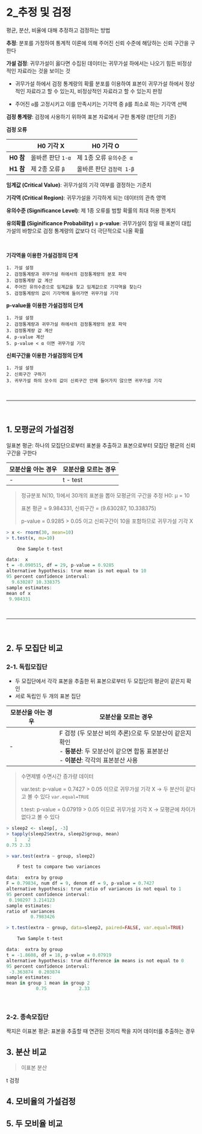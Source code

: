 # 2_추정 및 검정

평균, 분산, 비율에 대해 추정하고 검정하는 방법

**추정**: 분포를 가정하여 통계적 이론에 의해 주어진 신뢰 수준에 해당하는 신뢰 구간을 구한다

**가설 검정**: 귀무가설이 옳다면 수집된 데이터는 귀무가설 하에서는 나오기 힘든 비정상적인 자료라는 것을 보이는 것

- 귀무가설 하에서 검정 통계량의 확률 분포를 이용하여 표본이 귀무가설 하에서 정상적인 자료라고 할 수 있는지, 비정상적인 자료라고 할 수 있는지 판정

- 주어진 `α`를 고정시키고 이를 만족시키는 기각역 중 `β`를 최소로 하는 기각역 선택

**검정 통계량**: 검정에 사용하기 위하여 표본 자료에서 구한 통계량 (판단의 기준)

**검정 오류**

|           | H0 기각 X         | H0 기각 O                |
| --------- | ----------------- | ------------------------ |
| **H0 참** | 올바른 판단 `1-α` | 제 1종 오류 `유의수준 α` |
| **H1 참** | 제 2종 오류 `β`   | 올바른 판단 `검정력 1-β` |

**임계값 (Critical Value)**: 귀무가설의 기각 여부를 결정하는 기준치

**기각역 (Critical Region)**: 귀무가설을 기각하게 되는 데이터의 관측 영역

**유의수준 (Significance Level)**: 제 1종 오류를 범할 확률의 최대 허용 한계치

**유의확률 (Siginificance Probability) = p-value**: 귀무가설이 참일 때 표본이 대립 가설의 바향으로 검정 통계량의 값보다 더 극단적으로 나올 확률 

<br>

**기각역을 이용한 가설검정의 단계**

```
1. 가설 설정
2. 검정통계량과 귀무가설 하에서의 검정통계량의 분포 파악
3. 검정통계량 값 계산
4. 주어진 유의수준으로 임계값을 찾고 임계값으로 기각역을 찾는다
5. 검정통계량의 값이 기각역에 들어가면 귀무가설 기각
```

**p-value을 이용한 가설검정의 단계**

```
1. 가설 설정
2. 검정통계량과 귀무가설 하에서의 검정통계량의 분포 파악
3. 검정통계량 값 계산
4. p-value 계산
5. p-value < α 이면 귀무가설 기각
```

**신뢰구간을 이용한 가설검정의 단계**

```
1. 가설 설정
2. 신뢰구간 구하기
3. 귀무가설 하의 모수의 값이 신뢰구간 안에 들어가지 않으면 귀무가설 기각
```

<br>

---

<br>

## 1. 모평균의 가설검정

일표본 평균: 하나의 모집단으로부터 표본을 추출하고 표본으로부터 모집단 평균의 신뢰 구간을 구한다

| 모분산을 아는 경우 | 모분산을 모르는 경우 |
| ------------------ | -------------------- |
| -                  | t - test             |

>정규분포 N(10, 1)에서 30개의 표본을 뽑아 모평균의 구간을 추정 H0: μ = 10
>
>표본 평균 =  9.984331, 신뢰구간 = (9.630287, 10.338375)
>
>p-value = 0.9285 > 0.05 이고 신뢰구간이 10을 포함하므로 귀무가설 기각 X

```r
> x <- rnorm(30, mean=10)
> t.test(x, mu=10)

	One Sample t-test

data:  x
t = -0.090515, df = 29, p-value = 0.9285
alternative hypothesis: true mean is not equal to 10
95 percent confidence interval:
  9.630287 10.338375
sample estimates:
mean of x 
 9.984331 
```

<br>

---

<br>

## 2. 두 모집단 비교

### 2-1. 독립모집단

- 두 모집단에서 각각 표본을 추출한 뒤 표본으로부터 두 모집단의 평균이 같은지 확인
- 서로 독립인 두 개의 표본 집단

| 모분산을 아는 경우 | 모분산을 모르는 경우                                         |
| ------------------ | ------------------------------------------------------------ |
| -                  | F 검정 (두 모분산 비의 추론)으로 두 모분산이 같은지 확인<br>- **등분산**: 두 모분산이 같으면 합동 표본분산<br>- **이분산**: 각각의 표본분산 사용 |

> 수면제별 수면시간 증가량 데이터
>
> var.test: p-value = 0.7427 > 0.05 이므로 귀무가설 기각 X -> 두 분산이 같다고 볼 수 있다 `var.equal=TRUE`
>
> t.test: p-value = 0.07919 > 0.05 이므로 귀무가설 기각 X -> 모평균에 차이가 없다고 볼 수 있다 

```r
> sleep2 <- sleep[, -3]
> tapply(sleep2$extra, sleep2$group, mean)
   1    2 
0.75 2.33 
```

```r
> var.test(extra ~ group, sleep2)

	F test to compare two variances

data:  extra by group
F = 0.79834, num df = 9, denom df = 9, p-value = 0.7427
alternative hypothesis: true ratio of variances is not equal to 1
95 percent confidence interval:
 0.198297 3.214123
sample estimates:
ratio of variances 
         0.7983426 
```

```r
> t.test(extra ~ group, data=sleep2, paired=FALSE, var.equal=TRUE)

	Two Sample t-test

data:  extra by group
t = -1.8608, df = 18, p-value = 0.07919
alternative hypothesis: true difference in means is not equal to 0
95 percent confidence interval:
 -3.363874  0.203874
sample estimates:
mean in group 1 mean in group 2 
           0.75            2.33 
```

<br>

### 2-2. 종속모집단

짝지은 이표본 평균: 표본을 추출할 때 연관된 것끼리 짝을 지어 데이터를 추출하는 경우



## 3. 분산 비교

> 이표본 분산

t 검정





## 

## 4. 모비율의 가설검정 



## 5. 두 모비율 비교

